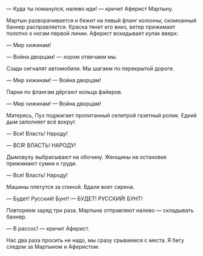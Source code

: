 — Куда ты ломанулся, налево иди! — кричит Аферист Мартыну.

Мартын разворачивается и бежит на левый фланг колонны, скомканный баннер расправляется. Краска тянет его вниз, ветер прижимает полотно к ногам первой линии. Аферист вскидывает кулак вверх:

— Мир хижинам!

— Война дворцам! — хором отвечаем мы.

Сзади сигналят автомобили. Мы шагаем по перекрытой дороге.

— Мир хижинам! 
— Война дворцам!

Парни по флангам дёргают кольца файеров.

— Мир хижинам! 
— Война дворцам!

Матерясь, Пух поджигает пропитанный селитрой газетный ролик. Едкий дым заполняет всё вокруг.

— Вся! Власть! Народу!

— ВСЯ! ВЛАСТЬ! НАРОДУ!

Дымовуху выбрасывают на обочину. Женщины на остановке прижимают сумки к груди.

— Вся! Власть! Народу!

Машины плетутся за спиной. Вдали воет сирена.

— Будет! Русский! Бунт!
— БУДЕТ! РУССКИЙ! БУНТ!

Повторяем заряд три раза. Мартына отправляют налево — складывать баннер.

— В рассос! — кричит Аферист.

Нас два раза просить не надо, мы сразу срываемся с места. Я бегу следом за Мартыном и Аферистом.